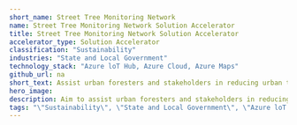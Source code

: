 ```yaml
---
short_name: Street Tree Monitoring Network
name: Street Tree Monitoring Network Solution Accelerator
title: Street Tree Monitoring Network Solution Accelerator
accelerator_type: Solution Accelerator
classification: "Sustainability"
industries: "State and Local Government"
technology_stack: "Azure loT Hub, Azure Cloud, Azure Maps"
github_url: na
short_text: Assist urban foresters and stakeholders in reducing urban tree mortality.
hero_image: 
description: Aim to assist urban foresters and stakeholders in reducing urban tree mortality with prototype software that would link a network of soil moisture sensors and provide detailed information to improve urban forestry outcomes. Scientific literature, as well as certified arborists and departmental executives at the City of San Jos' were consulted and helped inform design.
tags: "\"Sustainability\", \"State and Local Government\", \"Azure loT Hub\", \"Azure Cloud\", \"Azure Maps\", \"Solution Accelerator\""
---
```

